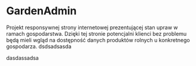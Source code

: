 # GardenAdmin
Projekt responsywnej strony internetowej prezentującej stan upraw w ramach gospodarstwa. Dzięki tej stronie potencjalni klienci bez problemu będą mieli wgląd na dostępność danych produktów rolnych u konkretnego gospodarza. 
dsdsadsasda

dasdassadsa
    
